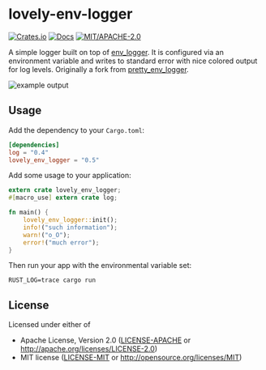 # lovely-env-logger

[![Crates.io](https://img.shields.io/crates/v/lovely_env_logger.svg)](https://crates.io/crates/lovely_env_logger)
[![Docs](https://docs.rs/lovely_env_logger/badge.svg)](https://docs.rs/lovely_env_logger)
[![MIT/APACHE-2.0](https://img.shields.io/crates/l/lovely_env_logger.svg)](https://crates.io/crates/lovely_env_logger)

A simple logger built on top of [env_logger](https://docs.rs/env_logger).
It is configured via an environment variable and writes to standard
error with nice colored output for log levels.
Originally a fork from [pretty_env_logger](https://github.com/seanmonstar/pretty-env-logger).

![example output](readme-example.png)

## Usage

Add the dependency to your `Cargo.toml`:

```toml
[dependencies]
log = "0.4"
lovely_env_logger = "0.5"
```

Add some usage to your application:

```rust
extern crate lovely_env_logger;
#[macro_use] extern crate log;

fn main() {
    lovely_env_logger::init();
    info!("such information");
    warn!("o_O");
    error!("much error");
}
```

Then run your app with the environmental variable set:

```
RUST_LOG=trace cargo run
```

## License

Licensed under either of

- Apache License, Version 2.0 ([LICENSE-APACHE](LICENSE-APACHE) or http://apache.org/licenses/LICENSE-2.0)
- MIT license ([LICENSE-MIT](LICENSE-MIT) or http://opensource.org/licenses/MIT)


